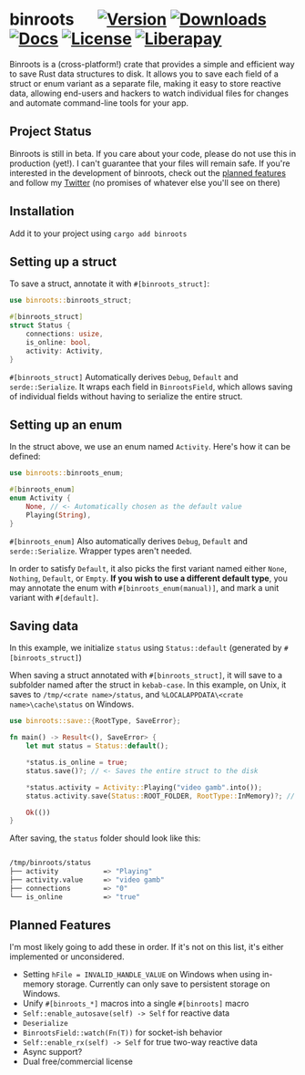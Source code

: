 # binroots &emsp; [![Version]][crate] [![Downloads]][crate] [![Docs]][docs.rs] [![License]][apache] [![Liberapay]][payurl]

[version]: https://img.shields.io/crates/v/binroots
[crate]: https://crates.io/crates/binroots
[downloads]: https://img.shields.io/crates/d/binroots
[docs]: https://img.shields.io/badge/docs.rs-d2991d?&logo=docs.rs
[docs.rs]: https://docs.rs/binroots
[license]: https://img.shields.io/crates/l/binroots
[apache]: https://www.apache.org/licenses/LICENSE-2.0
[liberapay]: https://img.shields.io/liberapay/patrons/reebcw
[payurl]: https://liberapay.com/reebcw/

Binroots is a (cross-platform!) crate that provides a simple and efficient way to save Rust data structures to disk. It allows you to save each field of a struct or enum variant as a separate file, making it easy to store reactive data, allowing end-users and hackers to watch individual files for changes and automate command-line tools for your app.

## Project Status

Binroots is still in beta. If you care about your code, please do not use this in production (yet!). I can't guarantee that your files will remain safe. If you're interested in the development of binroots, check out the [planned features](#planned-features) and follow my [Twitter](https://twitter.com/carterisonline/) (no promises of whatever else you'll see on there)

## Installation

Add it to your project using `cargo add binroots`

## Setting up a struct

To save a struct, annotate it with `#[binroots_struct]`:

```rust
use binroots::binroots_struct;

#[binroots_struct]
struct Status {
    connections: usize,
    is_online: bool,
    activity: Activity,
}
```

`#[binroots_struct]` Automatically derives `Debug`, `Default` and `serde::Serialize`. It wraps each field in `BinrootsField`, which allows saving of individual fields without having to serialize the entire struct.

## Setting up an enum

In the struct above, we use an enum named `Activity`. Here's how it can be defined:

```rust
use binroots::binroots_enum;

#[binroots_enum]
enum Activity {
    None, // <- Automatically chosen as the default value
    Playing(String),
}
```

`#[binroots_enum]` Also automatically derives `Debug`, `Default` and `serde::Serialize`. Wrapper types aren't needed.

In order to satisfy `Default`, it also picks the first variant named either `None`, `Nothing`, `Default`, or `Empty`. **If you wish to use a different default type**, you may annotate the enum with `#[binroots_enum(manual)]`, and mark a unit variant with `#[default]`.

## Saving data

In this example, we initialize `status` using `Status::default` (generated by `#[binroots_struct]`)

When saving a struct annotated with `#[binroots_struct]`, it will save to a subfolder named after the struct in `kebab-case`. In this example, on Unix, it saves to `/tmp/<crate name>/status`, and `%LOCALAPPDATA\<crate name>\cache\status` on Windows.

```rust
use binroots::save::{RootType, SaveError};

fn main() -> Result<(), SaveError> {
    let mut status = Status::default();

    *status.is_online = true;
    status.save()?; // <- Saves the entire struct to the disk

    *status.activity = Activity::Playing("video gamb".into());
    status.activity.save(Status::ROOT_FOLDER, RootType::InMemory)?; // <- Only saves status.activity to the disk

    Ok(())
}
```

After saving, the `status` folder should look like this:

```bash

/tmp/binroots/status
├── activity           => "Playing"
├── activity.value     => "video gamb"
├── connections        => "0"
└── is_online          => "true"
```

<h2 id="planned-features"> Planned Features </h2>

I'm most likely going to add these in order. If it's not on this list, it's either implemented or unconsidered.

- Setting `hFile = INVALID_HANDLE_VALUE` on Windows when using in-memory storage. Currently can only save to persistent storage on Windows.
- Unify `#[binroots_*]` macros into a single `#[binroots]` macro
- `Self::enable_autosave(self) -> Self` for reactive data
- `Deserialize`
- `BinrootsField::watch(Fn(T))` for socket-ish behavior
- `Self::enable_rx(self) -> Self` for true two-way reactive data
- Async support?
- Dual free/commercial license
